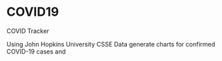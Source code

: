 # COVID19
COVID Tracker

Using John Hopkins University CSSE Data generate charts for confirmed COVID-19 cases and 
